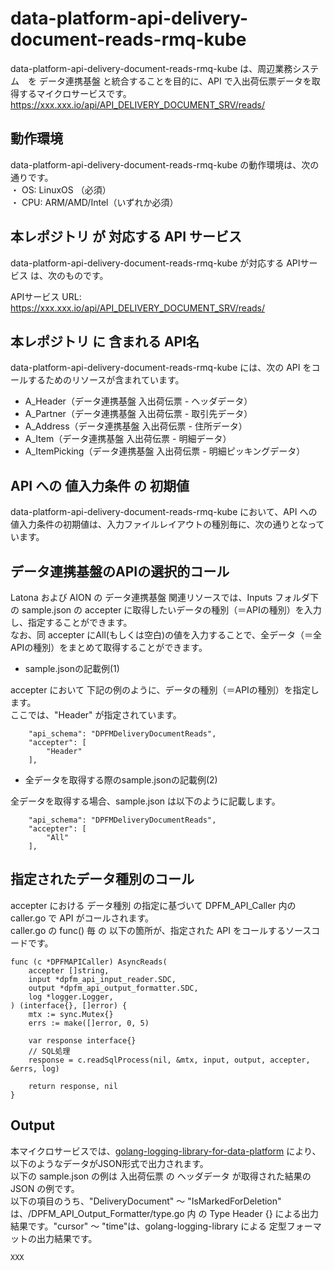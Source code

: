 # data-platform-api-delivery-document-reads-rmq-kube

data-platform-api-delivery-document-reads-rmq-kube は、周辺業務システム　を データ連携基盤 と統合することを目的に、API で入出荷伝票データを取得するマイクロサービスです。  
https://xxx.xxx.io/api/API_DELIVERY_DOCUMENT_SRV/reads/

## 動作環境

data-platform-api-delivery-document-reads-rmq-kube の動作環境は、次の通りです。  
・ OS: LinuxOS （必須）  
・ CPU: ARM/AMD/Intel（いずれか必須）  


## 本レポジトリ が 対応する API サービス
data-platform-api-delivery-document-reads-rmq-kube が対応する APIサービス は、次のものです。

APIサービス URL: https://xxx.xxx.io/api/API_DELIVERY_DOCUMENT_SRV/reads/

## 本レポジトリ に 含まれる API名
data-platform-api-delivery-document-reads-rmq-kube には、次の API をコールするためのリソースが含まれています。  

* A_Header（データ連携基盤 入出荷伝票 - ヘッダデータ）
* A_Partner（データ連携基盤 入出荷伝票 - 取引先データ）
* A_Address（データ連携基盤 入出荷伝票 - 住所データ）
* A_Item（データ連携基盤 入出荷伝票 - 明細データ）
* A_ItemPicking（データ連携基盤 入出荷伝票 - 明細ピッキングデータ）

## API への 値入力条件 の 初期値
data-platform-api-delivery-document-reads-rmq-kube において、API への値入力条件の初期値は、入力ファイルレイアウトの種別毎に、次の通りとなっています。  

## データ連携基盤のAPIの選択的コール

Latona および AION の データ連携基盤 関連リソースでは、Inputs フォルダ下の sample.json の accepter に取得したいデータの種別（＝APIの種別）を入力し、指定することができます。  
なお、同 accepter にAll(もしくは空白)の値を入力することで、全データ（＝全APIの種別）をまとめて取得することができます。  

* sample.jsonの記載例(1)  

accepter において 下記の例のように、データの種別（＝APIの種別）を指定します。  
ここでは、"Header" が指定されています。    
  
```
	"api_schema": "DPFMDeliveryDocumentReads",
	"accepter": [
		"Header"
	],
```
  
* 全データを取得する際のsample.jsonの記載例(2)  

全データを取得する場合、sample.json は以下のように記載します。  

```
	"api_schema": "DPFMDeliveryDocumentReads",
	"accepter": [
		"All"
	],
```

## 指定されたデータ種別のコール

accepter における データ種別 の指定に基づいて DPFM_API_Caller 内の caller.go で API がコールされます。  
caller.go の func() 毎 の 以下の箇所が、指定された API をコールするソースコードです。  

```
func (c *DPFMAPICaller) AsyncReads(
	accepter []string,
	input *dpfm_api_input_reader.SDC,
	output *dpfm_api_output_formatter.SDC,
	log *logger.Logger,
) (interface{}, []error) {
	mtx := sync.Mutex{}
	errs := make([]error, 0, 5)

	var response interface{}
	// SQL処理
	response = c.readSqlProcess(nil, &mtx, input, output, accepter, &errs, log)

	return response, nil
}
```

## Output  
本マイクロサービスでは、[golang-logging-library-for-data-platform](https://github.com/latonaio/golang-logging-library-for-data-platform) により、以下のようなデータがJSON形式で出力されます。  
以下の sample.json の例は 入出荷伝票 の ヘッダデータ が取得された結果の JSON の例です。  
以下の項目のうち、"DeliveryDocument" ～ "IsMarkedForDeletion" は、/DPFM_API_Output_Formatter/type.go 内 の Type Header {} による出力結果です。"cursor" ～ "time"は、golang-logging-library による 定型フォーマットの出力結果です。  

```
XXX
```

